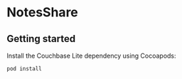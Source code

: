 # NotesShare

## Getting started

Install the Couchbase Lite dependency using Cocoapods:

```bash
pod install
```
